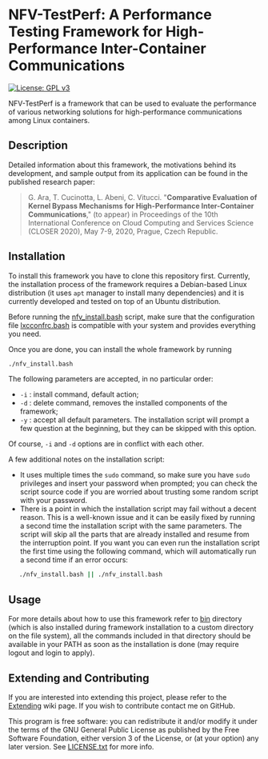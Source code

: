 # NFV-TestPerf: A Performance Testing Framework for High-Performance Inter-Container Communications

[![License: GPL v3](https://img.shields.io/badge/License-GPLv3-blue.svg)](https://www.gnu.org/licenses/gpl-3.0)

NFV-TestPerf is a framework that can be used to evaluate the performance of various networking solutions for high-performance communications among Linux containers.
 
## Description

Detailed information about this framework, the motivations behind its development, and sample output from its application can be found in the published research paper:

> G. Ara, T. Cucinotta, L. Abeni, C. Vitucci. "**Comparative Evaluation of Kernel Bypass Mechanisms for High-Performance Inter-Container Communications**," (to appear) in Proceedings of the 10th International Conference on Cloud Computing and Services Science (CLOSER 2020), May 7-9, 2020, Prague, Czech Republic.

## Installation

To install this framework you have to clone this repository first.
Currently, the installation process of the framework requires a Debian-based Linux distribution (it uses `apt` manager to install many dependencies) and it is currently developed and tested on top of an Ubuntu distribution.

Before running the [nfv_install.bash](nfv_install.bash) script, make sure that the configuration file [lxcconfrc.bash](installdata/lxcconfrc.bash) is compatible with your system and provides everything you need.

Once you are done, you can install the whole framework by running
```sh
./nfv_install.bash
```

The following parameters are accepted, in no particular order:
 - `-i` : install command, default action;
 - `-d` : delete command, removes the installed components of the framework;
 - `-y` : accept all default parameters. The installation script will prompt a few question at the beginning, but they can be skipped with this option.

Of course, `-i` and `-d` options are in conflict with each other.

A few additional notes on the installation script:
 - It uses multiple times the `sudo` command, so make sure you have `sudo` privileges and insert your password when prompted; you can check the script source code if you are worried about trusting some random script with your password.
 - There is a point in which the installation script may fail without a decent reason. This is a well-known issue and it can be easily fixed by running a second time the installation script with the same parameters. The script will skip all the parts that are already installed and resume from the interruption point. If you want you can even run the installation script the first time using the following command, which will automatically run a second time if an error occurs:
 ```sh
    ./nfv_install.bash || ./nfv_install.bash
 ```

## Usage

For more details about how to use this framework refer to [bin](bin) directory (which is also installed during framework installation to a custom directory on the file system), all the commands included in that directory should be available in your PATH as soon as the installation is done (may require logout and login to apply).

## Extending and Contributing

If you are interested into extending this project, please refer to the [Extending](../../wiki/Extending) wiki page. If you wish to contribute contact me on GitHub.

This program is free software: you can redistribute it and/or modify it under the terms of the GNU General Public License as published by the Free Software Foundation, either version 3 of the License, or (at your option) any later version. See [LICENSE.txt](LICENSE.txt) for more info.
